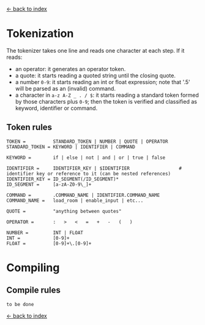 
[<- back to index](index.md)

# Tokenization

The tokenizer takes one line and reads one character at each step. If it reads:

 - an operator: it generates an operator token.
 - a quote: it starts reading a quoted string until the closing quote.
 - a number `0-9`: it starts reading an int or float expression; note that '.5' will be parsed as an (invalid) command.
 - a character in `a-z A-Z _ . / $`: it starts reading a standard token formed by those characters plus `0-9`; then the token is verified and classified as keyword, identifier or command.


## Token rules

```
TOKEN =          STANDARD_TOKEN | NUMBER | QUOTE | OPERATOR
STANDARD_TOKEN = KEYWORD | IDENTIFIER | COMMAND

KEYWORD =        if | else | not | and | or | true | false

IDENTIFIER =     IDENTIFIER_KEY | $IDENTIFIER                  # identifier key or reference to it (can be nested references)
IDENTIFIER_KEY = ID_SEGMENT(/ID_SEGMENT)*
ID_SEGMENT =     [a-zA-Z0-9\_]+

COMMAND =        .COMMAND_NAME | IDENTIFIER.COMMAND_NAME
COMMAND_NAME =   load_room | enable_input | etc...

QUOTE =          "anything between quotes"

OPERATOR =       :   >   <   =   +   -   (   )

NUMBER =         INT | FLOAT
INT =            [0-9]+
FLOAT =          [0-9]+\.[0-9]+
```

# Compiling

## Compile rules

```
to be done
```


[<- back to index](index.md)